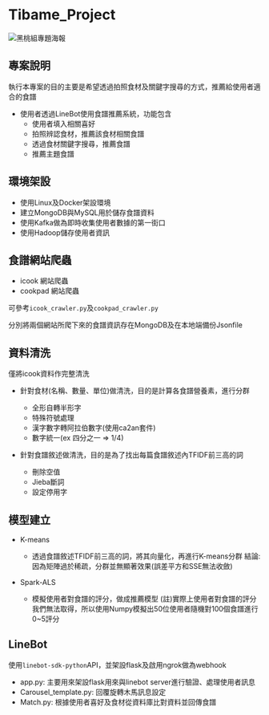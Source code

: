 # Tibame_Project
![黑桃組專題海報](https://user-images.githubusercontent.com/78791996/117966160-30aaee80-b356-11eb-8fb3-155aab0977fd.png)

## 專案說明
執行本專案的目的主要是希望透過拍照食材及關鍵字搜尋的方式，推薦給使用者適合的食譜
- 使用者透過LineBot使用食譜推薦系統，功能包含
  - 使用者填入相關喜好
  - 拍照辨認食材，推薦該食材相關食譜
  - 透過食材關鍵字搜尋，推薦食譜
  - 推薦主題食譜

## 環境架設
- 使用Linux及Docker架設環境
- 建立MongoDB與MySQL用於儲存食譜資料
- 使用Kafka做為即時收集使用者數據的第一街口
- 使用Hadoop儲存使用者資訊

## 食譜網站爬蟲
- icook 網站爬蟲
- cookpad 網站爬蟲

可參考`icook_crawler.py`及`cookpad_crawler.py`

分別將兩個網站所爬下來的食譜資訊存在MongoDB及在本地端備份Jsonfile

## 資料清洗
僅將icook資料作完整清洗
- 針對食材(名稱、數量、單位)做清洗，目的是計算各食譜營養素，進行分群
  - 全形自轉半形字
  - 特殊符號處理
  - 漢字數字轉阿拉伯數字(使用ca2an套件)
  - 數字統一(ex 四分之一 => 1/4)
  
- 針對食譜敘述做清洗，目的是為了找出每篇食譜敘述內TFIDF前三高的詞
  -  刪除空值
  -  Jieba斷詞
  -  設定停用字



## 模型建立
- K-means
  - 透過食譜敘述TFIDF前三高的詞，將其向量化，再進行K-means分群
結論: 因為矩陣過於稀疏，分群並無顯著效果(誤差平方和SSE無法收斂)
 
- Spark-ALS
  - 模擬使用者對食譜的評分，做成推薦模型
  (註)實際上使用者對食譜的評分我們無法取得，所以使用Numpy模擬出50位使用者隨機對100個食譜進行0~5評分 

## LineBot
使用`linebot-sdk-python`API，並架設flask及啟用ngrok做為webhook
- app.py: 主要用來架設flask用來與linebot server進行驗證、處理使用者訊息
- Carousel_template.py: 回覆旋轉木馬訊息設定
- Match.py: 根據使用者喜好及食材從資料庫比對資料並回傳食譜
